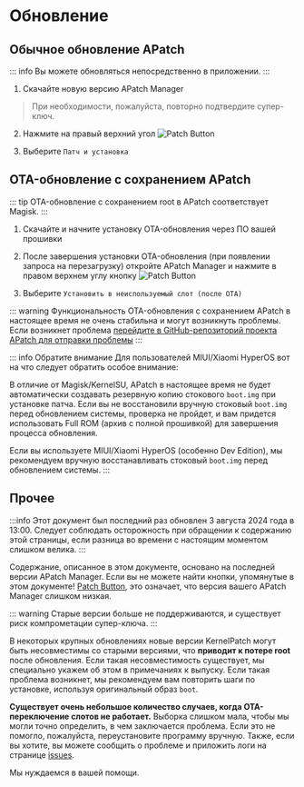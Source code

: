 # Обновление

## Обычное обновление APatch

::: info
Вы можете обновляться непосредственно в приложении.
:::

1. Скачайте новую версию APatch Manager

> При необходимости, пожалуйста, повторно подтвердите супер-ключ.

2. Нажмите на правый верхний угол ![Patch Button](/PButton.png)

3. Выберите `Патч и установка`

## OTA-обновление с сохранением APatch

::: tip
OTA-обновление с сохранением root в APatch соответствует Magisk.
:::

1. Скачайте и начните установку OTA-обновления через ПО вашей прошивки

2. После завершения установки OTA-обновления (при появлении запроса на перезагрузку) откройте APatch Manager и нажмите в правом верхнем углу кнопку ![Patch Button](/PButton.png)

3. Выберите `Установить в неиспользуемый слот (после OTA)`

::: warning
Функциональность OTA-обновления с сохранением APatch в настоящее время не очень стабильна и могут возникнуть проблемы. Если возникнет проблема [перейдите в GitHub-репозиторий проекта APatch для отправки проблемы](https://github.com/bmax121/APatch/issues/new/choose)
:::

::: info Обратите внимание
Для пользователей MIUI/Xiaomi HyperOS вот на что следует обратить особое внимание:

В отличие от Magisk/KernelSU, APatch в настоящее время не будет автоматически создавать резервную копию стокового `boot.img` при установке патча. Если вы не восстановили вручную стоковый `boot.img` перед обновлением системы, проверка не пройдет, и вам придется использовать Full ROM (архив с полной прошивкой) для завершения процесса обновления.

Если вы используете MIUI/Xiaomi HyperOS (особенно Dev Edition), мы рекомендуем вручную восстанавливать стоковый `boot.img` перед обновлением системы.
:::

## Прочее

:::info
Этот документ был последний раз обновлен 3 августа 2024 года в 13:00. Следует соблюдать осторожность при обращении к содержанию этой страницы, если разница во времени с настоящим моментом слишком велика.
:::

Содержание, описанное в этом документе, основано на последней версии APatch Manager. Если вы не можете найти кнопки, упомянутые в этом документе! [Patch Button](/PButton.png), это означает, что версия вашего APatch Manager слишком низкая.

::: warning
Старые версии больше не поддерживаются, и существует риск компрометации супер-ключа.
:::

В некоторых крупных обновлениях новые версии KernelPatch могут быть несовместимы со старыми версиями, что **приводит к потере root** после обновления. Если такая несовместимость существует, мы специально укажем об этом в примечаниях к выпуску. Если такая проблема возникнет, мы рекомендуем вам повторить шаги по установке, используя оригинальный образ `boot`.

**Существует очень небольшое количество случаев, когда OTA-переключение слотов не работает.** Выборка слишком мала, чтобы мы могли точно определить, в чем заключается проблема. Если это не помогло, пожалуйста, переустановите программу вручную. Также, если вы хотите, вы можете сообщить о проблеме и приложить логи на странице [issues](https://github.com/bmax121/APatch/issues/new/choose).

Мы нуждаемся в вашей помощи.
